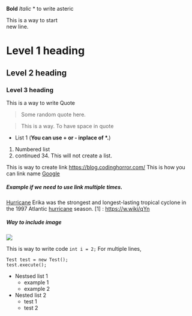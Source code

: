 **Bold**
*Italic*
\* to write asteric

This is a way to start\
new line.

# Level 1 heading
## Level 2 heading
### Level 3 heading

This is a way to write Quote
> Some random quote here.

> This is a way.
> To have space in quote

* List 1 (**You can use + or - inplace of \*.**)
1. Numbered list
2. continued
34\. This will not create a list.

This is way to create link <https://blog.codinghorror.com/>
This is how you can link name [Google](https://www.google.com/)
##### Example if we need to use link multiple times.
[Hurricane](1) Erika was the strongest and longest-lasting tropical cyclone in the 1997 Atlantic [hurricane](1) season.
[1] : https://w.wiki/qYn

##### Way to include image
![](https://commonmark.org/help/images/favicon.png)

This is way to write code `int i = 2;`
For multiple lines,
```
Test test = new Test();
test.execute();
```

* Nestsed list 1
   * example 1
   * example 2
* Nested list 2
   * test 1
   * test 2

